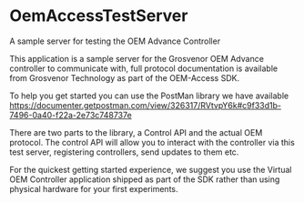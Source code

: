# OemAccessTestServer
A sample server for testing the OEM Advance Controller

This application is a sample server for the Grosvenor OEM Advance controller to communicate with, full protocol documentation is available from Grosvenor Technology as part of the OEM-Access SDK.

To help you get started you can use the PostMan library we have available https://documenter.getpostman.com/view/326317/RVtvpY6k#c9f33d1b-7496-0a40-f22a-2e73c748737e

There are two parts to the library, a Control API and the actual OEM protocol.  The control API will allow you to interact with the controller via this test server, registering controllers, send updates to them etc.

For the quickest getting started experience, we suggest you use the Virtual OEM Controller application shipped as part of the SDK rather than using physical hardware for your first experiments.
